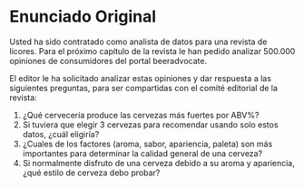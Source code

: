 # Enunciado Original

Usted ha sido contratado como analista de datos para una revista de
licores. Para el próximo capítulo de la revista le han pedido analizar
500.000 opiniones de consumidores del portal beeradvocate.

El editor le ha solicitado analizar estas opiniones y dar respuesta a
las siguientes preguntas, para ser compartidas con el comité editorial
de la revista:

1. ¿Qué cervecería produce las cervezas más fuertes por ABV%?
2. Si tuviera que elegir 3 cervezas para recomendar usando solo estos
    datos, ¿cuál eligiría?
3. ¿Cuales de los factores (aroma, sabor, apariencia, paleta) son más
    importantes para determinar la calidad general de una cerveza?
4. Si normalmente disfruto de una cerveza debido a su aroma y
    apariencia, ¿qué estilo de cerveza debo probar?